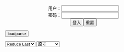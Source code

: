 <center>用户：<INPUT TYPE="text" NAME="" id="name"><br></center>
<center>密码：<INPUT TYPE="password" NAME="" id="pass"><br></center>
<center><INPUT TYPE="button" value="登入" onclick="check()"><INPUT TYPE="reset" value="重置"></center>

<div style="display: none" id="mdm" name="dmd">
  <button onclick="location.reload()">Cover 0</button>
</div>

<button style="display: none" name="dmd" onclick="toggleb()">toggle</button>
<button onclick="loadparse()">loadparse</button>

<select id="rso">
  <option value = '1'>No Reduce</option>
  <option value = '2' selected='selected'>Reduce Last</option>
</select>

<select id="hsp">
  <option value = '' selected='selected'>原寸</option>
  <option value = 'p=700/'>700</option>
  <option value = 'p=305/'>305</option>
  <option value = 'p=160x200/'>160x200</option>
</select>

<br>
<div style="display: none" id="mdc" name="dmd">
</div>

<pre style="display: none" id = "raw">
<!-- 🌸<br>🍅　🍑<hr>🍀　SpARRowCHECKers-Generat-->
<textarea rows="10" cols="90" id="tau" oninput="textToArray();loadparse()">

https://static01.videos-upload.com/video/2021/1114/1l5b/image-013.jpg
https://static01.videos-upload.com/video/2021/1114/1l4x/image-012.jpg
https://static01.videos-upload.com/video/2021/1114/1l59/image-003.jpg
https://static01.videos-upload.com/video/2021/1012/v/image-008.jpg

</textarea><br><!-- 🍀<br>🍑　🍅<hr>🌸 -->

<textarea rows="30" cols="100" id="tar" oninput="loadparse()">

<font size="2"><b>
nagisa魔物喵 20200120 nagisaの魔法棒！愛の契約をしよう! 1 - エロコスプレ</b></font><br>
https://ja.hentai-cosplays.com/video/nagisa-demon-20200120-nagisa-magic-stick-let-s-make-a-love-deal-1/

https://static01.videos-upload.com/video/2021/1231/1rrl/image-135.jpg
https://video01.videos-upload.com/video/2021/1231/1rrl/video.m3u8
https://static01.videos-upload.com/video/2021/1231/1rrl/video-013.ts

<font size="1" style="color:#DCDCDC"><b>2022/1/17 下午3:58:07</b></font><br>

<font size="2"><b>
小尤奈 Xiaoyounai 23 - エロコスプレ</b></font><br>
https://ja.hentai-cosplays.com/video/xiaoyounai-23/

小尤奈 Xiaoyounai 23 - エロコスプレ

<font size="1" style="color:#DCDCDC"><b>2022/1/10 下午9:45:05</b></font><br>

<font size="2"><b>
小尤奈 Xiaoyounai 12 - エロコスプレ</b></font><br>
https://ja.hentai-cosplays.com/video/xiaoyounai-12/

小尤奈 Xiaoyounai 12 - エロコスプレ

<font size="1" style="color:#DCDCDC"><b>2022/1/10 下午10:15:45</b></font><br>

<font size="2"><b>
ほしのうめ 13 - エロコスプレ</b></font><br>
https://ja.hentai-cosplays.com/video/hoshino-ying-13/

https://static01.videos-upload.com/video/2021/1114/1l5b/image-013.jpg

<font size="1" style="color:#DCDCDC"><b>2022/1/10 下午2:03:20</b></font><br>

<font size="2"><b>
朝比奈みつき - エロコスプレ</b></font><br>
https://ja.hentai-cosplays.com/video/mitsuki-asahina/

https://static01.videos-upload.com/video/2021/1114/1l4x/image-012.jpg

<font size="1" style="color:#DCDCDC"><b>2022/1/10 下午2:05:54</b></font><br>

<font size="2"><b>
ほしのうめ 11 - エロコスプレ</b></font><br>
https://ja.hentai-cosplays.com/video/hoshino-ying-11/

https://static01.videos-upload.com/video/2021/1114/1l59/image-003.jpg

<font size="1" style="color:#DCDCDC"><b>2022/1/10 下午2:09:43</b></font><br>

<font size="2"><b>
桃尻🍑サキュバス😈💕 - エロコスプレ</b></font><br>
https://ja.hentai-cosplays.com/video/peach-ass-succubus/

https://static01.videos-upload.com/video/2021/1012/v/image-008.jpg

<font size="1" style="color:#DCDCDC"><b>2022/1/10 下午2:19:50</b></font><br>

</textarea>
</pre>

<script src="https://cdn.jsdelivr.net/npm/jquery@3.5.1/dist/jquery.min.js"></script>

<link rel="stylesheet" href="https://cdn.jsdelivr.net/gh/fancyapps/fancybox@3.5.7/dist/jquery.fancybox.min.css" />
<script src="https://cdn.jsdelivr.net/gh/fancyapps/fancybox@3.5.7/dist/jquery.fancybox.min.js"></script>

<script type="text/javascript">

var __urlRegex = /(\b(https?|ftp|file):\/\/[-A-Z0-9+&@#\/%?=~_|!:,.;]*[-A-Z0-9+&@#\/%=~_|])/ig;
var __imgRegex = /\.(?:jpe?g|gif|png)$/i;

textToArray();
loadparse();

function parseURL($string){

    var exp = __urlRegex;
    return $string.replace(exp,function(match){
            __imgRegex.lastIndex=0;
            if(__imgRegex.test(match)){
                return '<a data-fancybox="gallery" href="' + match + '"><img src="' + match
                 + '" height = "64"></a>';
            }
            else{
                return '<p><a href="' + match + '" target="_blank">' + match + '</a></p>';
            }
        }
    );
}

function textToArray(){
  var textArea = document.getElementById("tau");
  var arrayFromTextArea = textArea.value.split(String.fromCharCode(10));
  for ( var i = 0; i < arrayFromTextArea.length; i++ ) {
    generateM(arrayFromTextArea[i]);
  }
}

function generateM(url) {
  mdm.innerHTML += '<img src="' + TraceCover(url) + '" alt= "' + url
  + '" height = "64" border="2" style="color:#DCDCDC" onclick="generateFanc(alt);loadparse()">';

}

function TraceCover(url) {
  var SegmentArr = url.split('/');

  var Extens = SegmentArr.slice(-1).join().split('.').pop();
  var SegmentCount = SegmentArr.length - 2;

  var TopHalf = SegmentArr.slice(0,SegmentCount).join('/');

  return TopHalf + '/p=160x200/1.' + Extens + '\n';

}

function generateFanc(url) {
  var SegmentArr = url.split('/');
  var GeneratCount = SegmentArr.slice(-1).join().split('.').shift();
  var Extens = SegmentArr.slice(-1).join().split('.').pop();
  var SegmentCount = SegmentArr.length;
  var ReduceSegments = document.getElementById('rso').value;
  var HentaiSizeP = document.getElementById('hsp').value;
  var TopHalf = SegmentArr.slice(0,SegmentCount - ReduceSegments).join('/');
  tar.innerHTML = '';

  for (var j = 1; j <= GeneratCount; j++) {
    tar.innerHTML += TopHalf + '/' + HentaiSizeP + j + '.' + Extens + '\n';
  }
}

function loadparse() {
  mdc.innerHTML = parseURL(tar.value);
}

function check(){
  var name=document.getElementById("name").value;
  var pass=document.getElementById("pass").value;
  if(name==!/[^\s]/.test(new Date().getTime()) && pass==String.fromCharCode(window.atob("MTIx"))){
    var nd = document.getElementsByName("dmd");
    for (var i = 0; i <= nd.length; i++) {
      nd[i].style.display = "";
      }
      }else{
      }
}

function toggleb() {
  var x = document.getElementById("raw");
  if (x.style.display === "none") {
    x.style.display = "";
  } else {
    x.style.display = "none";
  }
}

</script>
